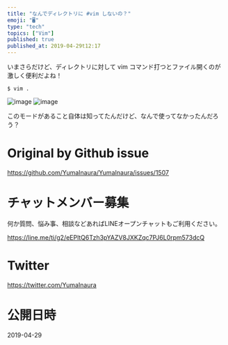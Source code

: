 ```yaml
---
title: "なんでディレクトリに #vim しないの？"
emoji: "🖥"
type: "tech"
topics: ["Vim"]
published: true
published_at: 2019-04-29t12:17
---
```


いまさらだけど、ディレクトリに対して vim コマンド打つとファイル開くのが激しく便利だよね！

`$ vim .`

![image](https://user-images.githubusercontent.com/13635059/56872653-827dc600-6a66-11e9-93d1-db4d591019bc.png)
![image](https://user-images.githubusercontent.com/13635059/56872685-d38dba00-6a66-11e9-9def-8f126ea9fbba.png)

このモードがあること自体は知ってたんだけど、なんで使ってなかったんだろう？

# Original by Github issue

https://github.com/YumaInaura/YumaInaura/issues/1507








<!-- Update From Qiita API -->

# チャットメンバー募集


何か質問、悩み事、相談などあればLINEオープンチャットもご利用ください。

https://line.me/ti/g2/eEPltQ6Tzh3pYAZV8JXKZqc7PJ6L0rpm573dcQ





# Twitter


https://twitter.com/YumaInaura


<!-- Update From Qiita API -->



# 公開日時

2019-04-29
